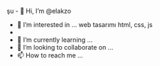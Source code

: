 şu - 👋 Hi, I’m @elakzo
- 👀 I’m interested in ... web tasarımı html, css, js 
- 
- 🌱 I’m currently learning ... 
- 💞️ I’m looking to collaborate on ...
- 📫 How to reach me ...

<!---
elakzo/elakzo is a ✨ special ✨ repository because its `README.md` (this file) appears on your GitHub profile.
You can click the Preview link to take a look at your changes.
--->
